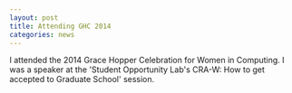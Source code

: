 ```yaml
---
layout: post
title: Attending GHC 2014
categories: news
---
```

I attended the 2014 Grace Hopper Celebration for Women in Computing. I was a speaker at the  'Student Opportunity Lab's CRA-W: How to get accepted to Graduate School' session.